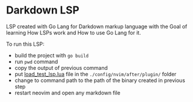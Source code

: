 # Darkdown LSP

LSP created with Go Lang for Darkdown markup language with the Goal of learning How LSPs work and How to use Go Lang for it.

To run this LSP:

- build the project with `go build`
- run `pwd` command
- copy the output of previous command
- put [load_test_lsp.lua](./load_test_lsp.lua) file in the `./config/nvim/after/plugin/` folder
- change to command path to the path of the binary created in previous step
- restart neovim and open any markdown file
